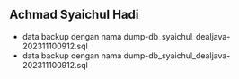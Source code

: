 ## Achmad Syaichul Hadi
- data backup dengan nama dump-db_syaichul_dealjava-202311100912.sql
- data backup dengan nama dump-db_syaichul_dealjava-202311100912.sql
